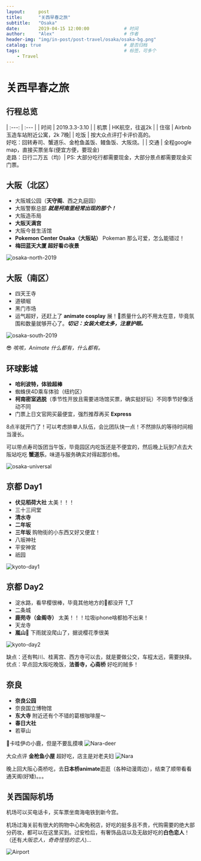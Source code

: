 ```yaml
---
layout:     post         
title:      "关西早春之旅"
subtitle:   "Osaka"  
date:       2019-04-15 12:00:00             # 时间
author:     "Alex"                          # 作者
header-img: "img/in-post/post-travel/osaka/osaka-bg.png"
catalog: true                               # 是否归档
tags:                                       # 标签，可多个
    - Travel
---
```


# 关西早春之旅

## 行程总览

| :---: | :--- |
| 时间  | 2019.3.3-3.10 |
| 机票  | HK航空，往返2k |
| 住宿  | Airbnb 玉造车站附近公寓，2k 7晚|
| 吃饭  | 按大众点评打卡评价高的。<br/>好吃：回转寿司、蟹道乐、金枪鱼盖饭、鳗鱼饭、大阪烧。|
| 交通  | 全程google map，直接买票坐车(便宜方便，要现金) <br/>走路：日行二万五（均）|
PS: 大部分吃行都需要现金，大部分景点都需要现金买门票。

## 大阪（北区）

- 大阪城公园（**天守阁**、西之丸庭园）
- 大阪警察总部 ***就是柯南里经常出现的那个！***
- 大阪造币局
- **大阪天满宫**
- 大阪今昔生活馆
- **Pokemon Center Osaka（大阪站）** Pokeman 那么可爱，怎么能错过！
- **梅田蓝天大厦 超好看の夜景**

![osaka-north-2019](/img/in-post/post-travel/osaka/osaka-north-2019.jpg)

## 大阪（南区）

- 四天王寺
- 道頓堀
- 黑门市场
- 运气超好，还赶上了 **animate cosplay** 展！质量什么的不用太在意，毕竟氛围和数量就够开心了。***切记：女装大佬太多，注意护眼。***

![osaka-south-2019](/img/in-post/post-travel/osaka/osaka-south-2019.jpg)

😎 *咳咳，Animate 什么都有，什么都有。*

## 环球影城

- **哈利波特，体验超棒**
- 蜘蛛侠4D乘车体验（纽约区）
- **柯南密室逃脱**（季节性开放且需要进场馆买票，确实挺好玩）不同季节好像活动不同
- 门票上日文官网买最便宜，强烈推荐再买 **Express**

8点半就开门了！可以考虑排单人队伍，会比团队快一点！不然排队的等待时间相当漫长。

可以带点寿司饭团当午饭，毕竟园区内吃饭还是不便宜的，然后晚上玩到7点去大阪站吃吃 **蟹道乐**，味道与服务确实对得起那价格。

![osaka-universal](/img/in-post/post-travel/osaka/osaka-Universal.jpg)

## 京都 Day1

- **伏见稻荷大社** 太美！！！
- 三十三间堂
- **清水寺**
- **二年坂**
- **三年坂** 购物街的小东西又好又便宜！
- 八坂神社
- 平安神宮
- 祇园

![kyoto-day1](/img/in-post/post-travel/osaka/kyoto-1.jpg)

## 京都 Day2

- 淀水路，看早樱很棒，毕竟其他地方的🌸都没开 T_T
- 二条城
- **鹿苑寺（金阁寺）** 太美！！！垃圾iphone啥都拍不出来！
- 天龙寺
- **嵐山** 下雨就没爬山了，据说樱花季很美

![kyoto-day2](/img/in-post/post-travel/osaka/kyoto-2.jpg)

缺点：还有鸭川、桂离宫、西方寺可以去，就是要做公交，车程太远，需要抉择。
优点：早点回大阪吃晚饭，**法善寺，心斋桥** 好吃的贼多！

## 奈良

- **奈良公园**
- 奈良国立博物馆
- **东大寺** 附近还有个不错的葛根咖啡屋～
- **春日大社**
- 若草山

卡哇伊の小鹿，但是不要乱摸噢
![Nara-deer](/img/in-post/post-travel/osaka/Nara-deer.jpg)

大众点评 **金枪鱼小屋** 超好吃，店主是对老夫妇
![Nara](/img/in-post/post-travel/osaka/Nara.jpg)

晚上回大阪心斋桥吃，去**日本桥animate**逛逛（各种动漫周边），结束了顺带看看通天阁(好矮)。。。

## 关西国际机场

机场可以买电话卡，买车票坐南海电铁到新今宫。

机场过海关前有很大的购物中心和免税店，好吃的挺多且不贵，代购需要的绝大部分药妆，都可以在这里买到。过安检后，有奢饰品店以及无敌好吃的**白色恋人**！（还有*大阪恋人，奇奇怪怪的恋人*)...

![Airport](/img/in-post/post-travel/osaka/Airport.jpg)